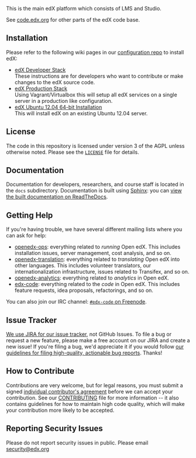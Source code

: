 This is the main edX platform which consists of LMS and Studio.

See [code.edx.org](http://code.edx.org/) for other parts of the edX code base.

Installation
------------

Please refer to the following wiki pages in our [configuration repo](https://github.com/edx/configuration) to install edX:

* [edX Developer Stack](https://github.com/edx/configuration/wiki/edX-Developer-Stack)
<br/>These instructions are for developers who want to contribute or make changes to the edX source code.
* [edX Production Stack](https://github.com/edx/configuration/wiki/edX-Production-Stack)
<br/>Using Vagrant/Virtualbox this will setup all edX services on a single server in a production like configuration.
* [edX Ubuntu 12.04 64-bit Installation](https://github.com/edx/configuration/wiki/edX-Ubuntu-12.04-64-bit-Installation)
<br/>This will install edX on an existing Ubuntu 12.04 server.


License
-------

The code in this repository is licensed under version 3 of the AGPL unless
otherwise noted. Please see the
[`LICENSE`](https://github.com/edx/edx-platform/blob/master/LICENSE) file
for details.

Documentation
-------------

Documentation for developers, researchers, and course staff is located in the
`docs` subdirectory. Documentation is built using
[Sphinx](http://sphinx-doc.org/): you can [view the built documentation on
ReadTheDocs](http://docs.edx.org/).

Getting Help
------------

If you're having trouble, we have several different mailing lists where you can
ask for help:

* [openedx-ops](https://groups.google.com/forum/#!forum/openedx-ops):
  everything related to *running* Open edX. This includes
  installation issues, server management, cost analysis, and so on.
* [openedx-translation](https://groups.google.com/forum/#!forum/openedx-translation):
  everything related to *translating* Open edX into
  other languages. This includes volunteer translators, our internationalization
  infrastructure, issues related to Transifex, and so on.
* [openedx-analytics](https://groups.google.com/forum/#!forum/openedx-analytics):
  everything related to *analytics* in Open edX.
* [edx-code](https://groups.google.com/forum/#!forum/edx-code):
  everything related to the *code* in Open edX. This includes
  feature requests, idea proposals, refactorings, and so on.

You can also join our IRC channel: [`#edx-code` on Freenode](http://webchat.freenode.net/?channels=edx-code).

Issue Tracker
-------------

[We use JIRA for our issue tracker](https://openedx.atlassian.net/), not
GitHub Issues. To file a bug or request a new feature, please make a free
account on our JIRA and create a new issue! If you're filing a bug,
we'd appreciate it if you would follow
[our guidelines for filing high-quality, actionable bug reports](https://openedx.atlassian.net/wiki/display/SUST/How+to+File+a+Quality+Bug+Report).
Thanks!

How to Contribute
-----------------

Contributions are very welcome, but for legal reasons, you must submit a signed
[individual contributor's agreement](http://code.edx.org/individual-contributor-agreement.pdf)
before we can accept your contribution. See our
[CONTRIBUTING](https://github.com/edx/edx-platform/blob/master/CONTRIBUTING.rst)
file for more information -- it also contains guidelines for how to maintain
high code quality, which will make your contribution more likely to be accepted.

Reporting Security Issues
-------------------------

Please do not report security issues in public. Please email security@edx.org
